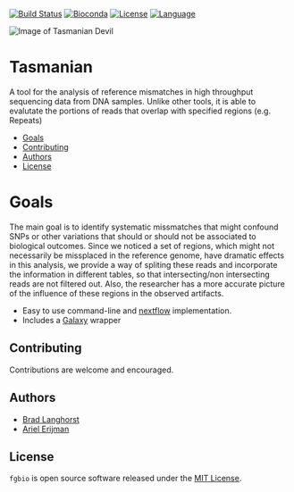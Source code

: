 [![Build Status](https://travis-ci.org/fulcrumgenomics/fgbio.svg?branch=master)](https://travis-ci.org/fulcrumgenomics/fgbio)
[![Bioconda](https://img.shields.io/conda/dn/bioconda/fgbio.svg?label=Bioconda)](http://bioconda.github.io/recipes/fgbio/README.html)
[![License](http://img.shields.io/badge/license-MIT-blue.svg)](https://github.com/nebiolabs/tasmanian/blob/master/LICENSE)
[![Language](https://img.shields.io/badge/Made%20with-Python-1f425f.svg)](https://www.python.org)

![Image of Tasmanian Devil](https://commons.wikimedia.org/wiki/File:Sarcophilus_harrisii_taranna.jpg)

Tasmanian
====

A tool for the analysis of reference mismatches in high throughput sequencing data from DNA samples. Unlike other tools, it is able to evalutate the portions of reads that overlap with specified regions (e.g. Repeats)


<!---toc start-->
  * [Goals](#goals)
  * [Contributing](#contributing)
  * [Authors](#authors)
  * [License](#license)

<!---toc end-->

# Goals

The main goal is to identify systematic missmatches that might confound SNPs or other variations that should or should not be associated to biological outcomes. Since we noticed a set of regions, which might not necessarily be missplaced in the reference genome, have dramatic effects in this analysis, we provide a way of spliting these reads and incorporate the information in different tables, so that intersecting/non intersecting reads are not filtered out. Also, the researcher has a more accurate picture of the influence of these regions in the observed artifacts.

* Easy to use command-line and [nextflow](https://www.nextflow.io/) implementation.
* Includes a [Galaxy](https://usegalaxy.org/) wrapper 

## Contributing

Contributions are welcome and encouraged.

## Authors

* [Brad Langhorst](https://github.com/bwlang)
* [Ariel Erijman](https://github.com/aerijman)

## License

`fgbio` is open source software released under the [MIT License](https://github.com/fulcrumgenomics/fgbio/blob/master/LICENSE).

